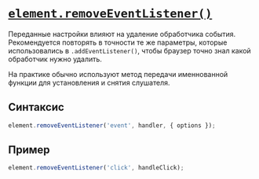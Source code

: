 # [`element.removeEventListener()`](../index.md)

Переданные настройки влияют на удаление обработчика события. Рекомендуется повторять в точности те же параметры, которые использовались в `.addEventListener()`, чтобы браузер точно знал какой обработчик нужно удалить.

На практике обычно используют метод передачи именнованной функции для установления и снятия слушателя.

## Синтаксис

```js
element.removeEventListener('event', handler, { options });
```

## Пример

```js
element.removeEventListener('click', handleClick);
```
